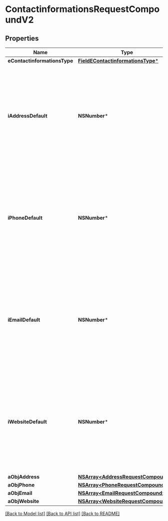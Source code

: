 # ContactinformationsRequestCompoundV2

## Properties
Name | Type | Description | Notes
------------ | ------------- | ------------- | -------------
**eContactinformationsType** | [**FieldEContactinformationsType***](FieldEContactinformationsType.md) |  | 
**iAddressDefault** | **NSNumber*** | The index in the a_objAddress array (zero based index) representing the Address object that should become the default one.  You can leave the value to 0 if the array is empty. | 
**iPhoneDefault** | **NSNumber*** | The index in the a_objPhone array (zero based index) representing the Phone object that should become the default one.  You can leave the value to 0 if the array is empty. | 
**iEmailDefault** | **NSNumber*** | The index in the a_objEmail array (zero based index) representing the Email object that should become the default one.  You can leave the value to 0 if the array is empty. | 
**iWebsiteDefault** | **NSNumber*** | The index in the a_objWebsite array (zero based index) representing the Website object that should become the default one.  You can leave the value to 0 if the array is empty. | 
**aObjAddress** | [**NSArray&lt;AddressRequestCompound&gt;***](AddressRequestCompound.md) |  | 
**aObjPhone** | [**NSArray&lt;PhoneRequestCompound&gt;***](PhoneRequestCompound.md) |  | 
**aObjEmail** | [**NSArray&lt;EmailRequestCompound&gt;***](EmailRequestCompound.md) |  | 
**aObjWebsite** | [**NSArray&lt;WebsiteRequestCompound&gt;***](WebsiteRequestCompound.md) |  | 

[[Back to Model list]](../README.md#documentation-for-models) [[Back to API list]](../README.md#documentation-for-api-endpoints) [[Back to README]](../README.md)



